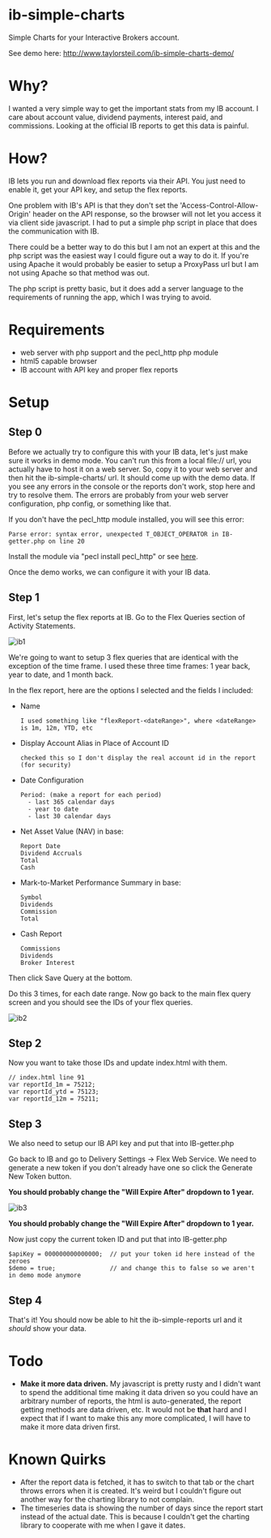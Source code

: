 ib-simple-charts
================

Simple Charts for your Interactive Brokers account.

See demo here: http://www.taylorsteil.com/ib-simple-charts-demo/

Why?
====
I wanted a very simple way to get the important stats from my IB account.
I care about account value, dividend payments, interest paid, and commissions.
Looking at the official IB reports to get this data is painful.

How?
====
IB lets you run and download flex reports via their API. You just need to enable it, get your API key, and setup the flex reports.

One problem with IB's API is that they don't set the 'Access-Control-Allow-Origin' header on the API response, so the browser will not let you access it via client side javascript. I had to put a simple php script in place that does the communication with IB.

There could be a better way to do this but I am not an expert at this and the php script was the easiest way I could figure out a way to do it. If you're using Apache it would probably be easier to setup a ProxyPass url but I am not using Apache so that method was out.

The php script is pretty basic, but it does add a server language to the requirements of running the app, which I was trying to avoid.


Requirements
============
* web server with php support and the pecl_http php module
* html5 capable browser
* IB account with API key and proper flex reports


Setup
=====

Step 0
------
Before we actually try to configure this with your IB data, let's just make sure it works in demo mode.
You can't run this from a local file:// url, you actually have to host it on a web server.
So, copy it to your web server and then hit the ib-simple-charts/ url.
It should come up with the demo data. If you see any errors in the console or the reports don't work, stop here and try to resolve them. The errors are probably from your web server configuration, php config, or something like that.

If you don't have the pecl_http module installed, you will see this error:

    Parse error: syntax error, unexpected T_OBJECT_OPERATOR in IB-getter.php on line 20

Install the module via "pecl install pecl_http" or see [here](http://www.php.net/manual/en/http.install.php).

Once the demo works, we can configure it with your IB data.

Step 1
------
First, let's setup the flex reports at IB.
Go to the Flex Queries section of Activity Statements.

![ib1](ib-simple-charts/raw/master/docs/ib1.png)

We're going to want to setup 3 flex queries that are identical with the exception of the time frame.
I used these three time frames: 1 year back, year to date, and 1 month back.

In the flex report, here are the options I selected and the fields I included:

*	Name

		I used something like "flexReport-<dateRange>", where <dateRange> is 1m, 12m, YTD, etc

*   Display Account Alias in Place of Account ID

    	checked this so I don't display the real account id in the report (for security)

*	Date Configuration

		Period: (make a report for each period)
		  - last 365 calendar days
		  - year to date
		  - last 30 calendar days

*	Net Asset Value (NAV) in base:

		Report Date
    	Dividend Accruals
    	Total
    	Cash

*	Mark-to-Market Performance Summary in base:

		Symbol
		Dividends
		Commission
		Total

*	Cash Report
		
		Commissions
		Dividends
		Broker Interest

Then click Save Query at the bottom.

Do this 3 times, for each date range. Now go back to the main flex query screen and you should see the IDs of your flex queries.

![ib2](ib-simple-charts/raw/master/docs/ib2.png)


Step 2
------
Now you want to take those IDs and update index.html with them.

	// index.html line 91
	var reportId_1m = 75212;
	var reportId_ytd = 75123;
	var reportId_12m = 75211;


Step 3
------
We also need to setup our IB API key and put that into IB-getter.php

Go back to IB and go to Delivery Settings -> Flex Web Service.
We need to generate a new token if you don't already have one so click the Generate New Token button.

**You should probably change the "Will Expire After" dropdown to 1 year.**

![ib3](ib-simple-charts/raw/master/docs/ib3.png)

**You should probably change the "Will Expire After" dropdown to 1 year.**

Now just copy the current token ID and put that into IB-getter.php 

	$apiKey = 000000000000000;	// put your token id here instead of the zeroes
	$demo = true;				// and change this to false so we aren't in demo mode anymore


Step 4
------
That's it! You should now be able to hit the ib-simple-reports url and it *should* show your data.



Todo
====

*	**Make it more data driven.** My javascript is pretty rusty and I didn't want to spend the additional time making it data driven so you could have an arbitrary number of reports, the html is auto-generated, the report getting methods are data driven, etc. It would not be **that** hard and I expect that if I want to make this any more complicated, I will have to make it more data driven first.


Known Quirks
============

*	After the report data is fetched, it has to switch to that tab or the chart throws errors when it is created. It's weird but I couldn't figure out another way for the charting library to not complain.
*	The timeseries data is showing the number of days since the report start instead of the actual date. This is because I couldn't get the charting library to cooperate with me when I gave it dates.
